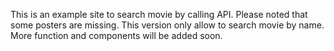 
This is an example site to search movie by calling API. 
Please noted that some posters are missing. 
This version only allow to search movie by name. 
More function and components will be added soon. 
